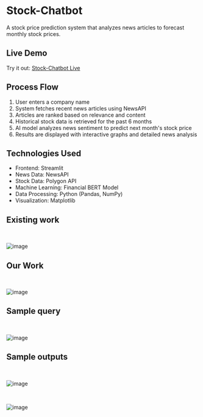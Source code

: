 # Stock-Chatbot

A stock price prediction system that analyzes news articles to forecast monthly stock prices.

## Live Demo
Try it out: [Stock-Chatbot Live](https://stock-chatbot-rnyxvguyy6tvzyftwbzbaw.streamlit.app/)

## Process Flow
1. User enters a company name
2. System fetches recent news articles using NewsAPI
3. Articles are ranked based on relevance and content
4. Historical stock data is retrieved for the past 6 months
5. AI model analyzes news sentiment to predict next month's stock price
6. Results are displayed with interactive graphs and detailed news analysis

## Technologies Used
- Frontend: Streamlit
- News Data: NewsAPI
- Stock Data: Polygon API
- Machine Learning: Financial BERT Model
- Data Processing: Python (Pandas, NumPy)
- Visualization: Matplotlib

<h2>Existing work</h2>

<br>

![image](https://github.com/user-attachments/assets/83c4567e-a06f-4672-92ef-bc09a4381f74)

<h2>Our Work</h2>
<br>
  
![image](https://github.com/user-attachments/assets/26b85043-125f-42e4-a2b1-fde3730d8689)

<h2>Sample query</h2>
<br>

![image](https://github.com/user-attachments/assets/bac4ea4f-98b5-433c-8f88-9ae9db26eae4)

<h2>Sample outputs</h2>
<br>

![image](https://github.com/user-attachments/assets/d1888b5d-4411-4306-8f83-cb1b0994d44b)

<br>

![image](https://github.com/user-attachments/assets/4f211ce2-2633-46c5-bf58-ac46bf62ab02)








